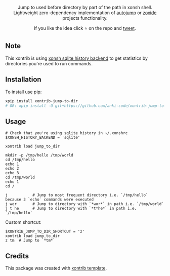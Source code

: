 <p align="center">
Jump to used before directory by part of the path in xonsh shell. <br>Lightweight zero-dependency implementation of <a href="https://github.com/wting/autojump">autojump</a> or <a href="https://github.com/ajeetdsouza/zoxide">zoxide</a> projects functionality. 
</p>

<p align="center">  
If you like the idea click ⭐ on the repo and <a href="https://twitter.com/intent/tweet?text=Nice%20xontrib%20for%20the%20xonsh%20shell!&url=https://github.com/anki-code/xontrib-jump-to-dir" target="_blank">tweet</a>.
</p>

## Note

This xontrib is using [xonsh sqlite history backend](https://xon.sh/tutorial_hist.html#sqlite-history-backend) to get statistics by directories you're used to run commands.

## Installation

To install use pip:

```bash
xpip install xontrib-jump-to-dir
# OR: xpip install -U git+https://github.com/anki-code/xontrib-jump-to-dir
```

## Usage

```xsh
# Check that you're using sqlite history in ~/.xonshrc
$XONSH_HISTORY_BACKEND = 'sqlite'

xontrib load jump_to_dir

mkdir -p /tmp/hello /tmp/world
cd /tmp/hello
echo 1
echo 2
echo 3
cd /tmp/world
echo 1
cd /

j           # Jump to most frequent directory i.e. `/tmp/hello` because 3 `echo` commands were executed
j wor       # Jump to directory with `*wor*` in path i.e. `/tmp/world`
j t he      # Jump to directory with `*t*he*` in path i.e. `/tmp/hello`
```

Custom shortcut:
```xsh
$XONTRIB_JUMP_TO_DIR_SHORTCUT = 'z'
xontrib load jump_to_dir
z tm  # Jump to `*tm*`
```

## Credits

This package was created with [xontrib template](https://github.com/xonsh/xontrib-template).
